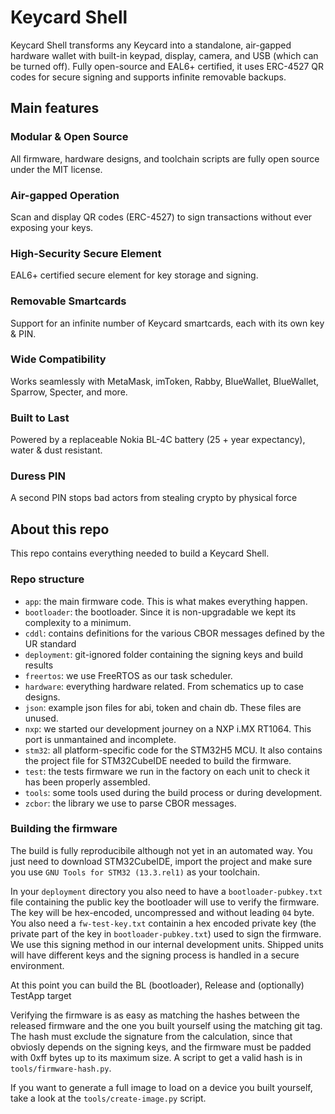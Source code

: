 # Keycard Shell

Keycard Shell transforms any Keycard into a standalone, air-gapped hardware wallet with built-in keypad, display, camera, and USB (which can be turned off). Fully open-source and EAL6+ certified, it uses ERC-4527 QR codes for secure signing and supports infinite removable backups.

## Main features

### Modular & Open Source

All firmware, hardware designs, and toolchain scripts are fully open source under the MIT license.

### Air-gapped Operation

Scan and display QR codes (ERC-4527) to sign transactions without ever exposing your keys.

### High-Security Secure Element

EAL6+ certified secure element for key storage and signing.

### Removable Smartcards

Support for an infinite number of Keycard smartcards, each with its own key & PIN.

### Wide Compatibility

Works seamlessly with MetaMask, imToken, Rabby, BlueWallet, BlueWallet, Sparrow, Specter, and more.

### Built to Last

Powered by a replaceable Nokia BL-4C battery (25 + year expectancy), water & dust resistant.

### Duress PIN

A second PIN stops bad actors from stealing crypto by physical force

## About this repo

This repo contains everything needed to build a Keycard Shell.

### Repo structure

* `app`: the main firmware code. This is what makes everything happen.
* `bootloader`: the bootloader. Since it is non-upgradable we kept its complexity to a minimum.
* `cddl`: contains definitions for the various CBOR messages defined by the UR standard
* `deployment`: git-ignored folder containing the signing keys and build results
* `freertos`: we use FreeRTOS as our task scheduler.
* `hardware`: everything hardware related. From schematics up to case designs.
* `json`: example json files for abi, token and chain db. These files are unused.
* `nxp`: we started our development journey on a NXP i.MX RT1064. This port is unmantained and incomplete.
* `stm32`: all platform-specific code for the STM32H5 MCU. It also contains the project file for STM32CubeIDE needed to build the firmware.
* `test`: the tests firmware we run in the factory on each unit to check it has been properly assembled.
* `tools`: some tools used during the build process or during development.
* `zcbor`: the library we use to parse CBOR messages.

### Building the firmware

The build is fully reproducibile although not yet in an automated way. You just need to download STM32CubeIDE, import the project and make sure you use `GNU Tools for STM32 (13.3.rel1)` as your toolchain.

In your `deployment` directory you also need to have a `bootloader-pubkey.txt` file containing the public key the bootloader will use to verify the firmware. The key will be hex-encoded, uncompressed and without leading `04` byte. You also need a `fw-test-key.txt` containin a hex encoded private key (the private part of the key in `bootloader-pubkey.txt`) used to sign the firmware. We use this signing method in our internal development units. Shipped units will have different keys and the signing process is handled in a secure environment.

At this point you can build the BL (bootloader), Release and (optionally) TestApp target

Verifying the firmware is as easy as matching the hashes between the released firmware and the one you built yourself using the matching git tag. The hash must exclude the signature from the calculation, since that obviosly depends on the signing keys, and the firmware must be padded with 0xff bytes up to its maximum size. A script to get a valid hash is in `tools/firmware-hash.py`.

If you want to generate a full image to load on a device you built yourself, take a look at the `tools/create-image.py` script.
